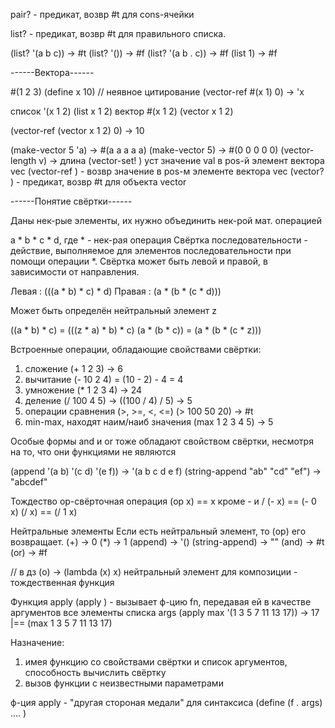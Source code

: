 pair? - предикат, возвр #t для cons-ячейки

list? - предикат, возвр #t для правильного списка.

(list? '(a b c)) -> #t
(list? '()) -> #f
(list? '(a b . c)) -> #f
(list 1) -> #f

------Вектора------

#(1 2 3)
(define x 10) // неявное цитирование
(vector-ref #(x 1) 0) -> 'x

список '(x 1 2) (list x 1 2)
вектор #(x 1 2) (vector x 1 2)

(vector-ref (vector x 1 2) 0) -> 10

(make-vector 5 'a) -> #(a a a a a)
(make-vector 5) -> #(0 0 0 0 0)
(vector-length v) -> длина
(vector-set! <vec> <pos> <val>) уст значение val в pos-й элемент вектора vec
(vector-ref <vec> <pos>) - возвр значение в pos-м элементе вектора vec
(vector? <vec>) - предикат, возвр #t для объекта vector

------Понятие свёртки------

Даны нек-рые элементы, их нужно объединить нек-рой мат. операцией

a * b * c * d, где * - нек-рая операция
Свёртка последовательности - действие, выполняемое для элементов последовательности при помощи
операции *.
Свёртка может быть левой и правой, в зависимости от направления.

Левая : (((a * b) * c) * d)
Правая : (a * (b * (c * d)))

Может быть определён нейтральный элемент z

((a * b) * c) = (((z * a) *  b) * c)
(a * (b * c)) = (a * (b * (c * z)))

Встроенные операции, обладающие свойствами свёртки:
1) сложение (+ 1 2 3) -> 6
2) вычитание (- 10 2 4) = (10 - 2) - 4 = 4
3) умножение (* 1 2 3 4) -> 24
4) деление (/ 100 4 5) -> ((100 / 4) / 5) -> 5
5) операции сравнения (>, >=, <, <=) (> 100 50 20) -> #t
6) min-max, находят наим/наиб значения (max 1 2 3 4 5) -> 5

Особые формы and и or тоже обладают свойством свёртки, несмотря на то, что они функциями не являются

(append '(a b) '(c d) '(e f)) -> '(a b c d e f)
(string-append "ab" "cd" "ef") -> "abcdef"

Тождество
op-свёрточная операция
(op x) == x
кроме - и /
(- x) == (- 0 x)
(/ x) == (/ 1 x)

Нейтральные элементы
Если есть нейтральный элемент, то (op) его возвращает.
(+) -> 0
(*) -> 1
(append) -> '()
(string-append) -> ""
(and) -> #t
(or) -> #f

// в дз (o) -> (lambda (x) x) нейтральный элемент для композиции - тождественная функция

Функция apply
(apply <fn> <args>) - вызывает ф-цию fn, передавая ей в качестве аргументов все элементы списка args
(apply max '(1 3 5 7 11 13 17)) -> 17
         |== (max 1 3 5 7 11 13 17)
         
Назначение:
1) имея функцию со свойствами свёртки и список аргументов, способность вычислить свёртку
2) вызов функции с неизвестными параметрами

ф-ция apply - "другая стороная медали" для синтаксиса 
(define (f . args)
 .... )








